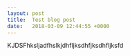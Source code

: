 ```yaml
---
layout: post
title:  Test blog post
date:   2018-03-09 12:44:55 +0000
---
```



KJDSFhksljadfhslkjdhfljksdhfjksdhfljksfd